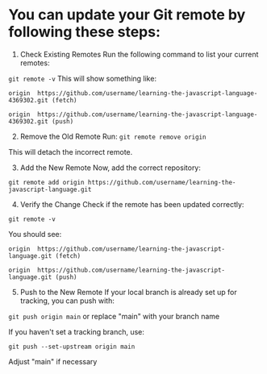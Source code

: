 # You can update your Git remote by following these steps:

1. Check Existing Remotes
Run the following command to list your current remotes:

`git remote -v`
This will show something like:

`origin  https://github.com/username/learning-the-javascript-language-4369302.git (fetch)`

`origin  https://github.com/username/learning-the-javascript-language-4369302.git (push)`

2. Remove the Old Remote
Run:
`git remote remove origin`

This will detach the incorrect remote.

3. Add the New Remote
Now, add the correct repository:

`git remote add origin https://github.com/username/learning-the-javascript-language.git`

4. Verify the Change
Check if the remote has been updated correctly:

`git remote -v`

You should see:

`origin  https://github.com/username/learning-the-javascript-language.git (fetch)`

`origin  https://github.com/username/learning-the-javascript-language.git (push)`

5. Push to the New Remote
If your local branch is already set up for tracking, you can push with:

`git push origin main` or replace "main" with your branch name

If you haven't set a tracking branch, use:

`git push --set-upstream origin main`  

Adjust "main" if necessary